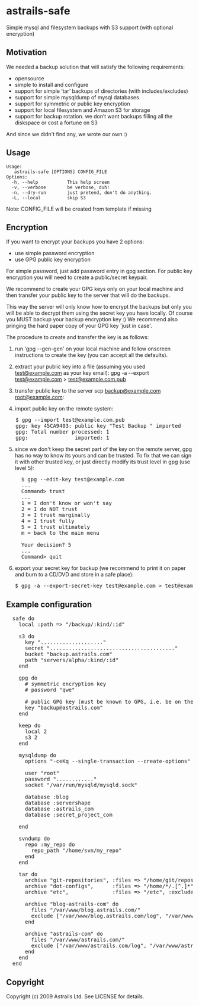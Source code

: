 astrails-safe
=============

Simple mysql and filesystem backups with S3 support (with optional encryption)

Motivation
----------

We needed a backup solution that will satisfy the following requirements:

* opensource
* simple to install and configure
* support for simple ‘tar’ backups of directories (with includes/excludes)
* support for simple mysqldump of mysql databases
* support for symmetric or public key encryption
* support for local filesystem and Amazon S3 for storage
* support for backup rotation. we don’t want backups filling all the diskspace or cost a fortune on S3

And since we didn't find any, we wrote our own :)

Usage
-----

    Usage:
       astrails-safe [OPTIONS] CONFIG_FILE
    Options:
      -h, --help           This help screen
      -v, --verbose        be verbose, duh!
      -n, --dry-run        just pretend, don't do anything.
      -L, --local          skip S3

Note: CONFIG_FILE will be created from template if missing

Encryption
----------

If you want to encrypt your backups you have 2 options:
* use simple password encryption
* use GPG public key encryption

For simple password, just add password entry in gpg section.
For public key encryption you will need to create a public/secret keypair.

We recommend to create your GPG keys only on your local machine and then
transfer your public key to the server that will do the backups.

This way the server will only know how to encrypt the backups but only you
will be able to decrypt them using the secret key you have locally. Of course
you MUST backup your backup encryption key :)
We recommend also pringing the hard paper copy of your GPG key 'just in case'.

The procedure to create and transfer the key is as follows:

1. run 'gpg --gen-gen' on your local machine and follow onscreen instructions to create the key
   (you can accept all the defaults).

2. extract your public key into a file (assuming you used test@example.com as your key email):
   gpg -a --export test@example.com > test@example.com.pub

3. transfer public key to the server
   scp backup@example.com root@example.com:

4. import public key on the remote system:
<pre>
   $ gpg --import test@example.com.pub 
   gpg: key 45CA9403: public key "Test Backup <test@example.com>" imported
   gpg: Total number processed: 1
   gpg:               imported: 1
</pre>

5. since we don't keep the secret part of the key on the remote server, gpg has
   no way to know its yours and can be trusted.
   To fix that we can sign it with other trusted key, or just directly modify its
   trust level in gpg (use level 5):
   <pre>
     $ gpg --edit-key test@example.com
     ...
     Command> trust
     ...
     1 = I don't know or won't say
     2 = I do NOT trust
     3 = I trust marginally
     4 = I trust fully
     5 = I trust ultimately
     m = back to the main menu
     
     Your decision? 5
     ...
     Command> quit
   </pre>

6. export your secret key for backup
   (we recommend to print it on paper and burn to a CD/DVD and store in a safe place):
   <pre>
   $ gpg -a --export-secret-key test@example.com > test@example.com.key
   </pre>


Example configuration
---------------------
<pre>
  safe do
    local :path => "/backup/:kind/:id"

    s3 do
      key "...................."
      secret "........................................"
      bucket "backup.astrails.com"
      path "servers/alpha/:kind/:id"
    end

    gpg do
      # symmetric encryption key
      # password "qwe"

      # public GPG key (must be known to GPG, i.e. be on the keyring)
      key "backup@astrails.com"
    end

    keep do
      local 2
      s3 2
    end

    mysqldump do
      options "-ceKq --single-transaction --create-options"

      user "root"
      password "............"
      socket "/var/run/mysqld/mysqld.sock"

      database :blog
      database :servershape
      database :astrails_com
      database :secret_project_com

    end

    svndump do
      repo :my_repo do
        repo_path "/home/svn/my_repo"
      end
    end

    tar do
      archive "git-repositories", :files => "/home/git/repositories"
      archive "dot-configs",      :files => "/home/*/.[^.]*"
      archive "etc",              :files => "/etc", :exclude => "/etc/puppet/other"

      archive "blog-astrails-com" do
        files "/var/www/blog.astrails.com/"
        exclude ["/var/www/blog.astrails.com/log", "/var/www/blog.astrails.com/tmp"]
      end

      archive "astrails-com" do
        files "/var/www/astrails.com/"
        exclude ["/var/www/astrails.com/log", "/var/www/astrails.com/tmp"]
      end
    end
  end
</pre>

Copyright
---------

Copyright (c) 2009 Astrails Ltd. See LICENSE for details.
